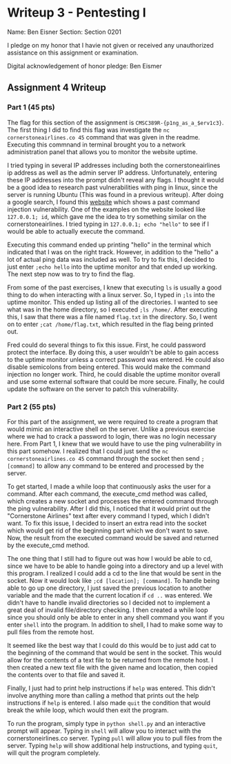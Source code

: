 Writeup 3 - Pentesting I
======

Name: Ben Eisner
Section: Section 0201

I pledge on my honor that I havie not given or received any unauthorized assistance on this assignment or examination.

Digital acknowledgement of honor pledge: Ben Eismer

## Assignment 4 Writeup

### Part 1 (45 pts)
The flag for this section of the assignment is `CMSC389R-{p1ng_as_a_$erv1c3}`. The first thing I did to find this flag was investigate the `nc cornerstoneairlines.co 45` command that was given in the readme. Executing this commnand in terminal brought you to a network administration panel that allows you to monitor the website uptime.

I tried typing in several IP addresses including both the cornerstoneairlines ip address as well as the admin server IP address. Unfortunately, entering these IP addresses into the prompt didn't reveal any flags. I thought it would be a good idea to research past vulnerabilities with ping in linux, since the server is running Ubuntu (This was found in a previous writeup). After doing a google search, I found this [website](https://www.netsparker.com/blog/web-security/command-injection-vulnerability/) which shows a past command injection vulnerability. One of the examples on the website looked like `127.0.0.1; id`, which gave me the idea to try something similar on the cornerstoneairlines. I tried typing in `127.0.0.1; echo "hello"` to see if I would be able to actually execute the command.

Executing this command ended up printing "hello" in the terminal which indicated that I was on the right track. However, in addition to the "hello" a lot of actual ping data was included as well. To try to fix this, I decided to just enter `;echo hello` into the uptime monitor and that ended up working. The next step now was to try to find the flag.

From some of the past exercises, I knew that executing `ls` is usually a good thing to do when interacting with a linux server. So, I typed in `;ls` into the uptime monitor. This ended up listing all of the directories. I wanted to see what was in the home directory, so I executed `;ls /home/`. After executing this, I saw that there was a file named `flag.txt` in the directory. So, I went on to enter `;cat /home/flag.txt`, which resulted in the flag being printed out.

Fred could do several things to fix this issue. First, he could password protect the interface. By doing this, a user wouldn't be able to gain access to the uptime monitor unless a correct password was entered. He could also disable semicolons from being entered. This would make the command injection no longer work. Third, he could disable the uptime monitor overall and use some external software that could be more secure. Finally, he could update the software on the server to patch this vulnerability.

### Part 2 (55 pts)

For this part of the assignment, we were required to create a program that would mimic an interactive shell on the server. Unlike a previous exercise where we had to crack a password to login, there was no login necessary here. From Part 1, I knew that we would have to use the ping vulnerability in this part somehow. I realized that I could just send the `nc cornerstoneairlines.co 45` command through the socket then send `;[command]` to allow any command to be entered and processed by the server.

To get started, I made a while loop that continuously asks the user for a command. After each command, the execute_cmd method was called, which creates a new socket and processes the entered command through the ping vulnerability. After I did this, I noticed that it would print out the "Cornerstone Airlines" text after every command I typed, which I didn't want. To fix this issue, I decided to insert an extra read into the socket which would get rid of the beginning part which we don't want to save. Now, the result from the executed command would be saved and returned by the execute_cmd method.

The one thing that I still had to figure out was how I would be able to cd, since we have to be able to handle going into a directory and up a level with this program. I realized I could add a cd to the line that would be sent in the socket. Now it would look like `;cd [location]; [command]`. To handle being able to go up one directory, I just saved the previous location to another variable and the made that the current location if `cd ..` was entered. We didn't have to handle invalid directories so I decided not to implement a great deal of invalid file/directory checking. I then created a while loop since you should only be able to enter in any shell command you want if you enter `shell` into the program. In addition to shell, I had to make some way to pull files from the remote host.

It seemed like the best way that I could do this would be to just add cat to the beginning of the command that would be sent in the socket. This would allow for the contents of a text file to be returned from the remote host. I then created a new text file with the given name and location, then copied the contents over to that file and saved it.

Finally, I just had to print help instructions if `help` was entered. This didn't involve anything more than calling a method that prints out the help instructions if `help` is entered. I also made `quit` the condition that would break the while loop, which would then exit the program.

To run the program, simply type in `python shell.py` and an interactive prompt will appear. Typing in `shell` will allow you to interact with the cornerstoneirlines.co server. Typing `pull` will allow you to pull files from the server. Typing `help` will show additional help instructions, and typing `quit`, will quit the program completely.
